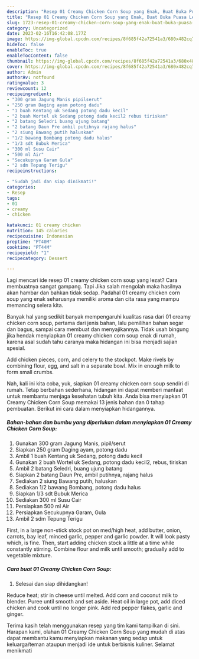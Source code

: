 ```yaml
---
description: "Resep 01 Creamy Chicken Corn Soup yang Enak, Buat Buka Puasa Lezat Sekali"
title: "Resep 01 Creamy Chicken Corn Soup yang Enak, Buat Buka Puasa Lezat Sekali"
slug: 1723-resep-01-creamy-chicken-corn-soup-yang-enak-buat-buka-puasa-lezat-sekali
category: Uncategorized
date: 2023-02-16T16:42:08.177Z
image: https://img-global.cpcdn.com/recipes/8f685f42a72541a3/680x482cq70/01-creamy-chicken-corn-soup-foto-resep-utama.jpg
hideToc: false
enableToc: true
enableTocContent: false
thumbnail: https://img-global.cpcdn.com/recipes/8f685f42a72541a3/680x482cq70/01-creamy-chicken-corn-soup-foto-resep-utama.jpg
cover: https://img-global.cpcdn.com/recipes/8f685f42a72541a3/680x482cq70/01-creamy-chicken-corn-soup-foto-resep-utama.jpg
author: Admin
authorAv: notfound
ratingvalue: 3
reviewcount: 12
recipeingredient:
- "300 gram Jagung Manis pipilserut"
- "250 gram Daging ayam potong dadu"
- "1 buah Kentang uk Sedang potong dadu kecil"
- "2 buah Wortel uk Sedang potong dadu kecil2 rebus tiriskan"
- "2 batang Seledri buang ujung batang"
- "2 batang Daun Pre ambil putihnya rajang halus"
- "2 siung Bawang putih haluskan"
- "1/2 bawang Bombang potong dadu halus"
- "1/3 sdt Bubuk Merica"
- "300 ml Susu Cair"
- "500 ml Air"
- "Secukupnya Garam Gula"
- "2 sdm Tepung Terigu"
recipeinstructions:

- "Sudah jadi dan siap dinikmati!"
categories:
- Resep
tags:
- 01
- creamy
- chicken

katakunci: 01 creamy chicken 
nutrition: 145 calories
recipecuisine: Indonesian
preptime: "PT40M"
cooktime: "PT44M"
recipeyield: "1"
recipecategory: Dessert

---
```



Lagi mencari ide resep 01 creamy chicken corn soup yang lezat? Cara membuatnya sangat gampang. Tapi Jika salah mengolah maka hasilnya akan hambar dan bahkan tidak sedap. Padahal 01 creamy chicken corn soup yang enak seharusnya memiliki aroma dan cita rasa yang mampu memancing selera kita.


Banyak hal yang sedikit banyak mempengaruhi kualitas rasa dari 01 creamy chicken corn soup, pertama dari jenis bahan, lalu pemilihan bahan segar dan bagus, sampai cara membuat dan menyajikannya. Tidak usah bingung jika hendak menyiapkan 01 creamy chicken corn soup enak di rumah, karena asal sudah tahu caranya maka hidangan ini bisa menjadi sajian spesial.

Add chicken pieces, corn, and celery to the stockpot. Make rivels by combining flour, egg, and salt in a separate bowl. Mix in enough milk to form small crumbs.


Nah, kali ini kita coba, yuk, siapkan 01 creamy chicken corn soup sendiri di rumah. Tetap berbahan sederhana, hidangan ini dapat memberi manfaat untuk membantu menjaga kesehatan tubuh kita. Anda bisa menyiapkan 01 Creamy Chicken Corn Soup memakai 13 jenis bahan dan 0 tahap pembuatan. Berikut ini cara dalam menyiapkan hidangannya.

<!--inarticleads1-->

##### Bahan-bahan dan bumbu yang diperlukan dalam menyiapkan 01 Creamy Chicken Corn Soup:

1. Gunakan 300 gram Jagung Manis, pipil/serut
1. Siapkan 250 gram Daging ayam, potong dadu
1. Ambil 1 buah Kentang uk Sedang, potong dadu kecil
1. Gunakan 2 buah Wortel uk Sedang, potong dadu kecil2, rebus, tiriskan
1. Ambil 2 batang Seledri, buang ujung batang
1. Siapkan 2 batang Daun Pre, ambil putihnya, rajang halus
1. Sediakan 2 siung Bawang putih, haluskan
1. Sediakan 1/2 bawang Bombang, potong dadu halus
1. Siapkan 1/3 sdt Bubuk Merica
1. Sediakan 300 ml Susu Cair
1. Persiapkan 500 ml Air
1. Persiapkan Secukupnya Garam, Gula
1. Ambil 2 sdm Tepung Terigu


First, in a large non-stick stock pot on med/high heat, add butter, onion, carrots, bay leaf, minced garlic, pepper and garlic powder. It will look pasty which, is fine. Then, start adding chicken stock a little at a time while constantly stirring. Combine flour and milk until smooth; gradually add to vegetable mixture. 

<!--inarticleads2-->

##### Cara buat 01 Creamy Chicken Corn Soup:


1. Selesai dan siap dihidangkan!

Reduce heat; stir in cheese until melted. Add corn and coconut milk to blender. Puree until smooth and set aside. Heat oil in large pot, add diced chicken and cook until no longer pink. Add red pepper flakes, garlic and ginger. 

Terima kasih telah menggunakan resep yang tim kami tampilkan di sini. Harapan kami, olahan 01 Creamy Chicken Corn Soup yang mudah di atas dapat membantu kamu menyiapkan makanan yang sedap untuk keluarga/teman ataupun menjadi ide untuk berbisnis kuliner. Selamat menikmati

